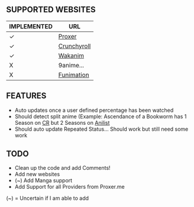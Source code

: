 ## SUPPORTED WEBSITES

|IMPLEMENTED | URL |
|--|--|
| ✓ | [Proxer](https://proxer.me/) |
| ✓ | [Crunchyroll](https://www.crunchyroll.com/) |
| ✓ | [Wakanim](https://www.wakanim.tv) |
| X | 9anime... |
| X | [Funimation](https://www.funimation.com/)


## FEATURES

 - Auto updates once a user defined percentage has been watched
 - Should detect split anime (Example: Ascendance of a Bookworm has 1 Season on [CR](https://www.crunchyroll.com/ascendance-of-a-bookworm) but 2 Seasons on [Anilist](https://anilist.co/anime/113693/Honzuki-no-Gekokujou-Shisho-ni-Naru-Tame-ni-wa-Shudan-wo-Erandeiraremasen-2/)
 - Should auto update Repeated Status... Should work but still need some work

## TODO

 - Clean up the code and add Comments!
 - Add new websites
 - (~) Add Manga support
 - Add Support for all Providers from Proxer.me

(~) = Uncertain if I am able to add
